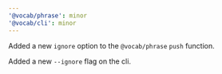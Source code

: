 ```yaml
---
'@vocab/phrase': minor
'@vocab/cli': minor
---
```


Added a new `ignore` option to the `@vocab/phrase` `push` function.

Added a new `--ignore` flag on the cli.